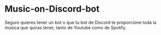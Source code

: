 # Music-on-Discord-bot
Seguro quieres tener un bot o que tu bot de Discord te proporcione toda la música que quiras tener, tanto de Youtube como de Spotify.

